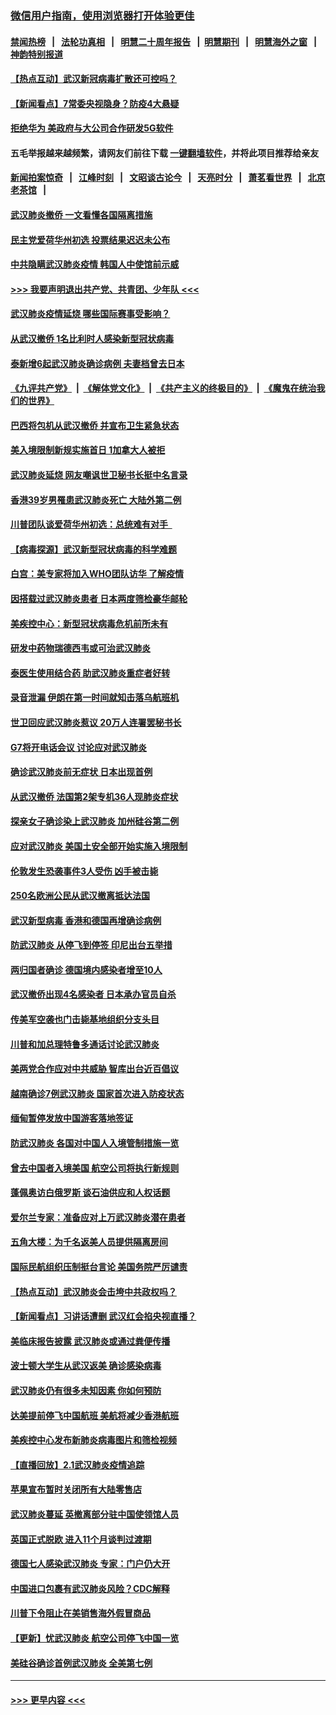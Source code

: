 ### [微信用户指南，使用浏览器打开体验更佳](https://github.com/gfw-breaker/banned-news1/blob/master/indexes/wechat-guide.md?t=0)
#### [禁闻热榜](热点新闻.md?t=0)  &nbsp;&nbsp;|&nbsp;&nbsp; [法轮功真相](https://github.com/gfw-breaker/truth/blob/master/README.md?t=0) &nbsp;&nbsp;|&nbsp;&nbsp; [明慧二十周年报告](https://github.com/gfw-breaker/mh-reports/blob/master/README.md?t=0) &nbsp;&nbsp;|&nbsp;&nbsp;[明慧期刊](https://github.com/gfw-breaker/mh-qikan) &nbsp;&nbsp;|&nbsp;&nbsp; [明慧海外之窗](https://github.com/gfw-breaker/mh-news/blob/master/README.md?t=0) &nbsp;&nbsp;|&nbsp;&nbsp; [神韵特别报道](https://github.com/gfw-breaker/mh-news/blob/master/shenyun.md?t=0)
#### [【热点互动】武汉新冠病毒扩散还可控吗？](../pages/nsc418/n11844750.md?t=02050855) 
#### [【新闻看点】7常委央视隐身？防疫4大悬疑](../pages/nsc418/n11844611.md?t=02050855) 
#### [拒绝华为 美政府与大公司合作研发5G软件](../pages/nsc418/n11844625.md?t=02050855) 
#### 五毛举报越来越频繁，请网友们前往下载 [一键翻墙软件](https://github.com/gfw-breaker/ssr-accounts)，并将此项目推荐给亲友
#### [新闻拍案惊奇](https://github.com/gfw-breaker/banned-news1/blob/master/pages/link4.md) &nbsp;&nbsp;|&nbsp;&nbsp; [江峰时刻](https://github.com/gfw-breaker/banned-news1/blob/master/pages/link4.md) &nbsp;&nbsp;|&nbsp;&nbsp; [文昭谈古论今](https://github.com/gfw-breaker/banned-news1/blob/master/pages/link4.md) &nbsp;&nbsp;|&nbsp;&nbsp; [天亮时分](https://github.com/gfw-breaker/banned-news1/blob/master/pages/link4.md) &nbsp;&nbsp;|&nbsp;&nbsp; [萧茗看世界](https://github.com/gfw-breaker/banned-news1/blob/master/pages/link4.md) &nbsp;&nbsp;|&nbsp;&nbsp; [北京老茶馆](https://github.com/gfw-breaker/banned-news1/blob/master/pages/link4.md) &nbsp;&nbsp;|&nbsp;&nbsp; 
#### [武汉肺炎撤侨 一文看懂各国隔离措施](../pages/nsc418/n11844216.md?t=02050855) 
#### [民主党爱荷华州初选 投票结果迟迟未公布](../pages/nsc418/n11844207.md?t=02050855) 
#### [中共隐瞒武汉肺炎疫情 韩国人中使馆前示威](../pages/nsc418/n11844084.md?t=02050855) 
#### [>>> 我要声明退出共产党、共青团、少年队 <<<](https://github.com/begood0513/goodnews/blob/master/quit/letter.md) 
#### [武汉肺炎疫情延烧 哪些国际赛事受影响？](../pages/nsc418/n11843958.md?t=02050855) 
#### [从武汉撤侨 1名比利时人感染新型冠状病毒](../pages/nsc418/n11843977.md?t=02050855) 
#### [泰新增6起武汉肺炎确诊病例 夫妻档曾去日本](../pages/nsc418/n11843900.md?t=02050855) 
#### [《九评共产党》](https://github.com/begood0513/9ping.md/blob/master/README.md) &nbsp;|&nbsp; [《解体党文化》](../../../../jtdwh.md/blob/master/README.md)  &nbsp;|&nbsp; [《共产主义的终极目的》](../../../../gczydzjmd.md/blob/master/README.md) &nbsp;|&nbsp; [《魔鬼在统治我们的世界》](../../../../mgztzwmdsj.md/blob/master/README.md) 
#### [巴西将包机从武汉撤侨 并宣布卫生紧急状态](../pages/nsc418/n11843418.md?t=02050855) 
#### [美入境限制新规实施首日 1加拿大人被拒](../pages/nsc418/n11843058.md?t=02050855) 
#### [武汉肺炎延烧 网友嘲讽世卫秘书长挺中名言录](../pages/nsc418/n11843056.md?t=02050855) 
#### [香港39岁男罹患武汉肺炎死亡 大陆外第二例](../pages/nsc418/n11843026.md?t=02050855) 
#### [川普团队谈爱荷华州初选：总统难有对手  ](../pages/nsc418/n11842867.md?t=02050855) 
#### [【病毒探源】武汉新型冠状病毒的科学难题](../pages/nsc418/n11842176.md?t=02050855) 
#### [白宫：美专家将加入WHO团队访华 了解疫情](../pages/nsc418/n11842198.md?t=02050855) 
#### [因搭载过武汉肺炎患者 日本两度筛检豪华邮轮](../pages/nsc418/n11842447.md?t=02050855) 
#### [美疾控中心：新型冠状病毒危机前所未有](../pages/nsc418/n11842406.md?t=02050855) 
#### [研发中药物瑞德西韦或可治武汉肺炎](../pages/nsc418/n11842100.md?t=02050855) 
#### [泰医生使用结合药 助武汉肺炎重症者好转](../pages/nsc418/n11842096.md?t=02050855) 
#### [录音泄漏 伊朗在第一时间就知击落乌航班机](../pages/nsc418/n11842002.md?t=02050855) 
#### [世卫回应武汉肺炎惹议 20万人连署罢秘书长](../pages/nsc418/n11841664.md?t=02050855) 
#### [G7将开电话会议 讨论应对武汉肺炎](../pages/nsc418/n11841658.md?t=02050855) 
#### [确诊武汉肺炎前无症状 日本出现首例](../pages/nsc418/n11841567.md?t=02050855) 
#### [从武汉撤侨 法国第2架专机36人现肺炎症状](../pages/nsc418/n11841382.md?t=02050855) 
#### [探亲女子确诊染上武汉肺炎 加州硅谷第二例](../pages/nsc418/n11839784.md?t=02050855) 
#### [应对武汉肺炎 美国土安全部开始实施入境限制](../pages/nsc418/n11839729.md?t=02050855) 
#### [伦敦发生恐袭事件3人受伤 凶手被击毙](../pages/nsc418/n11839442.md?t=02050855) 
#### [250名欧洲公民从武汉撤离抵达法国](../pages/nsc418/n11839438.md?t=02050855) 
#### [武汉新型病毒 香港和德国再增确诊病例](../pages/nsc418/n11839381.md?t=02050855) 
#### [防武汉肺炎 从停飞到停签 印尼出台五举措](../pages/nsc418/n11839282.md?t=02050855) 
#### [两归国者确诊 德国境内感染者增至10人](../pages/nsc418/n11839164.md?t=02050855) 
#### [武汉撤侨出现4名感染者 日本承办官员自杀](../pages/nsc418/n11839044.md?t=02050855) 
#### [传美军空袭也门击毙基地组织分支头目](../pages/nsc418/n11839210.md?t=02050855) 
#### [川普和加总理特鲁多通话讨论武汉肺炎](../pages/nsc418/n11839128.md?t=02050855) 
#### [美两党合作应对中共威胁 智库出台近百倡议](../pages/nsc418/n11838437.md?t=02050855) 
#### [越南确诊7例武汉肺炎 国家首次进入防疫状态](../pages/nsc418/n11838860.md?t=02050855) 
#### [缅甸暂停发放中国游客落地签证](../pages/nsc418/n11838730.md?t=02050855) 
#### [防武汉肺炎 各国对中国人入境管制措施一览](../pages/nsc418/n11838726.md?t=02050855) 
#### [曾去中国者入境美国 航空公司将执行新规则](../pages/nsc418/n11838375.md?t=02050855) 
#### [蓬佩奥访白俄罗斯 谈石油供应和人权话题](../pages/nsc418/n11838242.md?t=02050855) 
#### [爱尔兰专家：准备应对上万武汉肺炎潜在患者](../pages/nsc418/n11837978.md?t=02050855) 
#### [五角大楼：为千名返美人员提供隔离房间](../pages/nsc418/n11837831.md?t=02050855) 
#### [国际民航组织压制挺台言论 美国务院严厉谴责](../pages/nsc418/n11837791.md?t=02050855) 
#### [【热点互动】武汉肺炎会击垮中共政权吗？](../pages/nsc418/n11837779.md?t=02050855) 
#### [【新闻看点】习讲话遭删 武汉红会掐央视直播？](../pages/nsc418/n11837573.md?t=02050855) 
#### [美临床报告披露 武汉肺炎或通过粪便传播](../pages/nsc418/n11837626.md?t=02050855) 
#### [波士顿大学生从武汉返美 确诊感染病毒](../pages/nsc418/n11837580.md?t=02050855) 
#### [武汉肺炎仍有很多未知因素 你如何预防](../pages/nsc418/n11837666.md?t=02050855) 
#### [达美提前停飞中国航班 美航将减少香港航班](../pages/nsc418/n11837649.md?t=02050855) 
#### [美疾控中心发布新肺炎病毒图片和筛检视频](../pages/nsc418/n11837491.md?t=02050855) 
#### [【直播回放】2.1武汉肺炎疫情追踪](../pages/nsc418/n11837232.md?t=02050855) 
#### [苹果宣布暂时关闭所有大陆零售店](../pages/nsc418/n11837097.md?t=02050855) 
#### [武汉肺炎蔓延 英撤离部分驻中国使领馆人员](../pages/nsc418/n11837061.md?t=02050855) 
#### [英国正式脱欧 进入11个月谈判过渡期](../pages/nsc418/n11836911.md?t=02050855) 
#### [德国七人感染武汉肺炎 专家：门户仍大开](../pages/nsc418/n11836344.md?t=02050855) 
#### [中国进口包裹有武汉肺炎风险？CDC解释](../pages/nsc418/n11836321.md?t=02050855) 
#### [川普下令阻止在美销售海外假冒商品](../pages/nsc418/n11836261.md?t=02050855) 
#### [【更新】忧武汉肺炎 航空公司停飞中国一览](../pages/nsc418/n11835931.md?t=02050855) 
#### [美硅谷确诊首例武汉肺炎 全美第七例](../pages/nsc418/n11836093.md?t=02050855) 

----
#### [ >>> 更早内容 <<< ](../indexes/nsc418-earlier.md)
